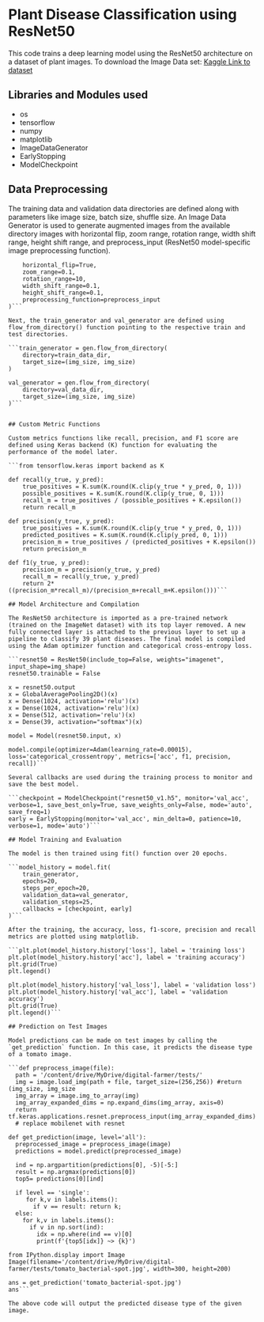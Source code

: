 # Plant Disease Classification using ResNet50

This code trains a deep learning model using the ResNet50 architecture on a dataset of plant images.
To download the Image Data set: [Kaggle Link to dataset](https://www.kaggle.com/datasets/abdallahalidev/plantvillage-dataset)

## Libraries and Modules used

* os
* tensorflow
* numpy
* matplotlib
* ImageDataGenerator
* EarlyStopping
* ModelCheckpoint

## Data Preprocessing

The training data and validation data directories are defined along with parameters like image size, batch size, shuffle size. An Image Data Generator is used to generate augmented images from the available directory images with horizontal flip, zoom range, rotation range, width shift range, height shift range, and preprocess_input (ResNet50 model-specific image preprocessing function).

```gen = ImageDataGenerator(
    horizontal_flip=True,
    zoom_range=0.1,
    rotation_range=10,
    width_shift_range=0.1,
    height_shift_range=0.1,
    preprocessing_function=preprocess_input
)```

Next, the train_generator and val_generator are defined using flow_from_directory() function pointing to the respective train and test directories.

```train_generator = gen.flow_from_directory(
    directory=train_data_dir,
    target_size=(img_size, img_size)
)

val_generator = gen.flow_from_directory(
    directory=val_data_dir,
    target_size=(img_size, img_size)
)```


## Custom Metric Functions

Custom metrics functions like recall, precision, and F1 score are defined using Keras backend (K) function for evaluating the performance of the model later. 

```from tensorflow.keras import backend as K

def recall(y_true, y_pred):
    true_positives = K.sum(K.round(K.clip(y_true * y_pred, 0, 1)))
    possible_positives = K.sum(K.round(K.clip(y_true, 0, 1)))
    recall_m = true_positives / (possible_positives + K.epsilon())
    return recall_m

def precision(y_true, y_pred):
    true_positives = K.sum(K.round(K.clip(y_true * y_pred, 0, 1)))
    predicted_positives = K.sum(K.round(K.clip(y_pred, 0, 1)))
    precision_m = true_positives / (predicted_positives + K.epsilon())
    return precision_m

def f1(y_true, y_pred):
    precision_m = precision(y_true, y_pred)
    recall_m = recall(y_true, y_pred)
    return 2*((precision_m*recall_m)/(precision_m+recall_m+K.epsilon()))```

## Model Architecture and Compilation

The ResNet50 architecture is imported as a pre-trained network (trained on the ImageNet dataset) with its top layer removed. A new fully connected layer is attached to the previous layer to set up a pipeline to classify 39 plant diseases. The final model is compiled using the Adam optimizer function and categorical cross-entropy loss.

```resnet50 = ResNet50(include_top=False, weights="imagenet", input_shape=img_shape)
resnet50.trainable = False

x = resnet50.output
x = GlobalAveragePooling2D()(x)
x = Dense(1024, activation='relu')(x)
x = Dense(1024, activation='relu')(x)
x = Dense(512, activation='relu')(x)
x = Dense(39, activation="softmax")(x)

model = Model(resnet50.input, x)

model.compile(optimizer=Adam(learning_rate=0.00015), loss='categorical_crossentropy', metrics=['acc', f1, precision, recall])```

Several callbacks are used during the training process to monitor and save the best model.

```checkpoint = ModelCheckpoint("resnet50_v1.h5", monitor='val_acc', verbose=1, save_best_only=True, save_weights_only=False, mode='auto', save_freq=1)
early = EarlyStopping(monitor='val_acc', min_delta=0, patience=10, verbose=1, mode='auto')```

## Model Training and Evaluation

The model is then trained using fit() function over 20 epochs.

```model_history = model.fit(
    train_generator,
    epochs=20,
    steps_per_epoch=20,
    validation_data=val_generator,
    validation_steps=25,
    callbacks = [checkpoint, early]
)```

After the training, the accuracy, loss, f1-score, precision and recall metrics are plotted using matplotlib.

```plt.plot(model_history.history['loss'], label = 'training loss')
plt.plot(model_history.history['acc'], label = 'training accuracy')
plt.grid(True)
plt.legend()

plt.plot(model_history.history['val_loss'], label = 'validation loss')
plt.plot(model_history.history['val_acc'], label = 'validation accuracy')
plt.grid(True)
plt.legend()```

## Prediction on Test Images

Model predictions can be made on test images by calling the `get_prediction` function. In this case, it predicts the disease type of a tomato image.

```def preprocess_image(file):
  path = '/content/drive/MyDrive/digital-farmer/tests/'
  img = image.load_img(path + file, target_size=(256,256)) #return (img_size, img_size
  img_array = image.img_to_array(img)
  img_array_expanded_dims = np.expand_dims(img_array, axis=0)
  return tf.keras.applications.resnet.preprocess_input(img_array_expanded_dims)
  # replace mobilenet with resnet

def get_prediction(image, level='all'):
  preprocessed_image = preprocess_image(image)
  predictions = model.predict(preprocessed_image)

  ind = np.argpartition(predictions[0], -5)[-5:]
  result = np.argmax(predictions[0])
  top5= predictions[0][ind]

  if level == 'single':
     for k,v in labels.items():
       if v == result: return k;
  else:
    for k,v in labels.items():
      if v in np.sort(ind):
        idx = np.where(ind == v)[0]
        print(f'{top5[idx]} ~> {k}')

from IPython.display import Image
Image(filename='/content/drive/MyDrive/digital-farmer/tests/tomato_bacterial-spot.jpg', width=300, height=200)

ans = get_prediction('tomato_bacterial-spot.jpg')
ans```

The above code will output the predicted disease type of the given image.

